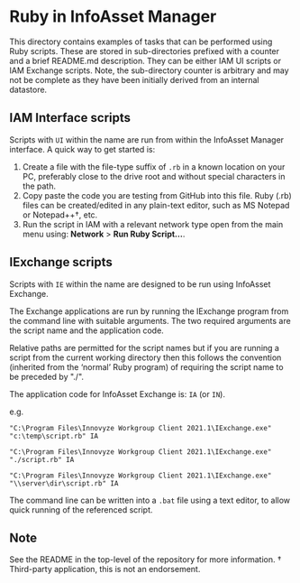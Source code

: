 # Ruby in InfoAsset Manager

This directory contains examples of tasks that can be performed using Ruby scripts. These are stored in sub-directories prefixed with a counter and a brief README.md description. They can be either IAM UI scripts or IAM Exchange scripts. 
Note, the sub-directory counter is arbitrary and may not be complete as they have been initially derived from an internal datastore.

## IAM Interface scripts
Scripts with `UI` within the name are run from within the InfoAsset Manager interface. A quick way to get started is:
1. Create a file with the file-type suffix of `.rb` in a known location on your PC, preferably close to the drive root and without special characters in the path.
2. Copy paste the code you are testing from GitHub into this file.
    Ruby (.rb) files can be created/edited in any plain-text editor, such as MS Notepad or Notepad++†, etc.
3. Run the script in IAM with a relevant network type open from the main menu using: **Network** > **Run Ruby Script...**.

## IExchange scripts
Scripts with `IE` within the name are designed to be run using InfoAsset Exchange.

The Exchange applications are run by running the IExchange program from the command line with suitable arguments. The two required arguments are the script name and the application code.

Relative paths are permitted for the script names but if you are running a script from the current working directory then this follows the convention (inherited from the ‘normal’ Ruby program) of requiring the script name to be preceded by "./".

The application code for InfoAsset Exchange is: `IA` (or `IN`).


e.g. 

`"C:\Program Files\Innovyze Workgroup Client 2021.1\IExchange.exe" "c:\temp\script.rb" IA`

`"C:\Program Files\Innovyze Workgroup Client 2021.1\IExchange.exe" "./script.rb" IA`

`"C:\Program Files\Innovyze Workgroup Client 2021.1\IExchange.exe" "\\server\dir\script.rb" IA`

The command line can be written into a `.bat` file using a text editor, to allow quick running of the referenced script.



## Note
See the README in the top-level of the repository for more information. 
† Third-party application, this is not an endorsement. 